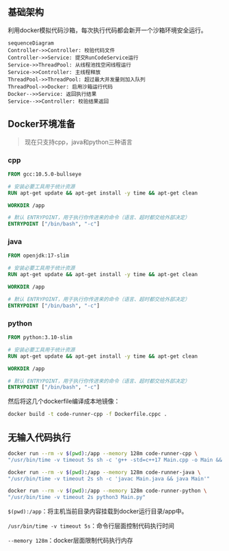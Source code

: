 ## 基础架构

利用docker模拟代码沙箱，每次执行代码都会新开一个沙箱环境安全运行。

```mermaid
sequenceDiagram 
Controller->>Controller: 校验代码文件
Controller->>Service: 提交RunCodeService运行 
Service->>ThreadPool: 从线程池找空闲线程运行
Service->>Controller: 主线程释放
ThreadPool->>ThreadPool: 超过最大并发量则加入队列
ThreadPool->>Docker: 启用沙箱运行代码
Docker-->>Service: 返回执行结果
Service-->>Controller: 校验结果返回
```

## Docker环境准备

> 现在只支持cpp，java和python三种语言

### cpp

```dockerfile
FROM gcc:10.5.0-bullseye

# 安装必要工具用于统计资源
RUN apt-get update && apt-get install -y time && apt-get clean

WORKDIR /app

# 默认 ENTRYPOINT，用于执行你传进来的命令（语言、超时都交给外部决定）
ENTRYPOINT ["/bin/bash", "-c"]
```

### java

```dockerfile
FROM openjdk:17-slim

# 安装必要工具用于统计资源
RUN apt-get update && apt-get install -y time && apt-get clean

WORKDIR /app

# 默认 ENTRYPOINT，用于执行你传进来的命令（语言、超时都交给外部决定）
ENTRYPOINT ["/bin/bash", "-c"]
```

### python

```dockerfile
FROM python:3.10-slim

# 安装必要工具用于统计资源
RUN apt-get update && apt-get install -y time && apt-get clean

WORKDIR /app

# 默认 ENTRYPOINT，用于执行你传进来的命令（语言、超时都交给外部决定）
ENTRYPOINT ["/bin/bash", "-c"]
```

然后将这几个dockerfile编译成本地镜像：

```bash
docker build -t code-runner-cpp -f Dockerfile.cppc .
```

## 无输入代码执行

```sh
docker run --rm -v $(pwd):/app --memory 128m code-runner-cpp \
"/usr/bin/time -v timeout 5s sh -c 'g++ -std=c++17 Main.cpp -o Main && ./Main'"
```

```sh
docker run --rm -v $(pwd):/app --memory 128m code-runner-java \
"/usr/bin/time -v timeout 2s sh -c 'javac Main.java && java Main'"
```

```sh
docker run --rm -v $(pwd):/app --memory 128m code-runner-python \
"/usr/bin/time -v timeout 2s python3 Main.py"
```

`$(pwd):/app`：将主机当前目录内容挂载到docker运行目录/app中。

`/usr/bin/time -v timeout 5s`：命令行层面控制代码执行时间

`--memory 128m`：docker层面限制代码执行内存

